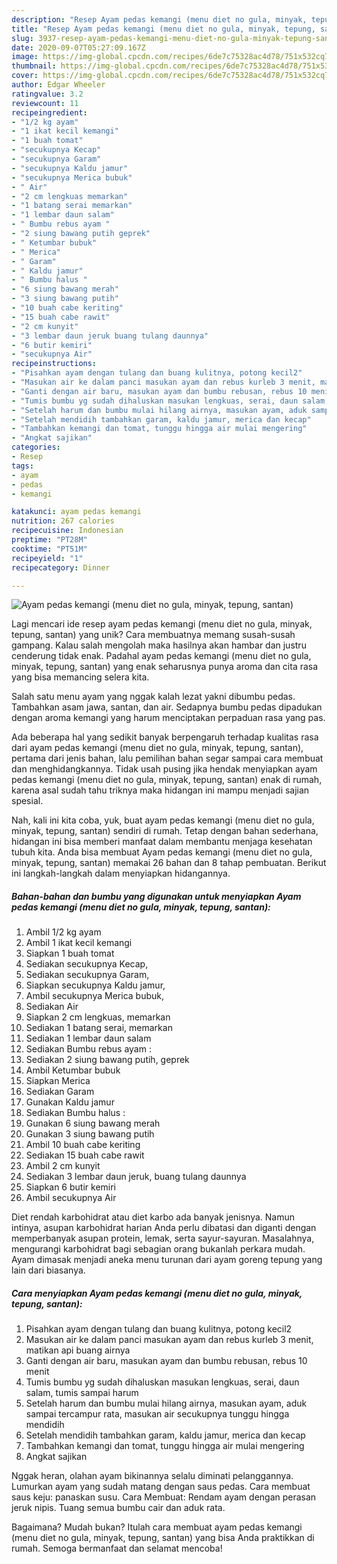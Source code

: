```yaml
---
description: "Resep Ayam pedas kemangi (menu diet no gula, minyak, tepung, santan) yang Menggugah Selera"
title: "Resep Ayam pedas kemangi (menu diet no gula, minyak, tepung, santan) yang Menggugah Selera"
slug: 3937-resep-ayam-pedas-kemangi-menu-diet-no-gula-minyak-tepung-santan-yang-menggugah-selera
date: 2020-09-07T05:27:09.167Z
image: https://img-global.cpcdn.com/recipes/6de7c75328ac4d78/751x532cq70/ayam-pedas-kemangi-menu-diet-no-gula-minyak-tepung-santan-foto-resep-utama.jpg
thumbnail: https://img-global.cpcdn.com/recipes/6de7c75328ac4d78/751x532cq70/ayam-pedas-kemangi-menu-diet-no-gula-minyak-tepung-santan-foto-resep-utama.jpg
cover: https://img-global.cpcdn.com/recipes/6de7c75328ac4d78/751x532cq70/ayam-pedas-kemangi-menu-diet-no-gula-minyak-tepung-santan-foto-resep-utama.jpg
author: Edgar Wheeler
ratingvalue: 3.2
reviewcount: 11
recipeingredient:
- "1/2 kg ayam"
- "1 ikat kecil kemangi"
- "1 buah tomat"
- "secukupnya Kecap"
- "secukupnya Garam"
- "secukupnya Kaldu jamur"
- "secukupnya Merica bubuk"
- " Air"
- "2 cm lengkuas memarkan"
- "1 batang serai memarkan"
- "1 lembar daun salam"
- " Bumbu rebus ayam "
- "2 siung bawang putih geprek"
- " Ketumbar bubuk"
- " Merica"
- " Garam"
- " Kaldu jamur"
- " Bumbu halus "
- "6 siung bawang merah"
- "3 siung bawang putih"
- "10 buah cabe keriting"
- "15 buah cabe rawit"
- "2 cm kunyit"
- "3 lembar daun jeruk buang tulang daunnya"
- "6 butir kemiri"
- "secukupnya Air"
recipeinstructions:
- "Pisahkan ayam dengan tulang dan buang kulitnya, potong kecil2"
- "Masukan air ke dalam panci masukan ayam dan rebus kurleb 3 menit, matikan api buang airnya"
- "Ganti dengan air baru, masukan ayam dan bumbu rebusan, rebus 10 menit"
- "Tumis bumbu yg sudah dihaluskan masukan lengkuas, serai, daun salam, tumis sampai harum"
- "Setelah harum dan bumbu mulai hilang airnya, masukan ayam, aduk sampai tercampur rata, masukan air secukupnya tunggu hingga mendidih"
- "Setelah mendidih tambahkan garam, kaldu jamur, merica dan kecap"
- "Tambahkan kemangi dan tomat, tunggu hingga air mulai mengering"
- "Angkat sajikan"
categories:
- Resep
tags:
- ayam
- pedas
- kemangi

katakunci: ayam pedas kemangi 
nutrition: 267 calories
recipecuisine: Indonesian
preptime: "PT28M"
cooktime: "PT51M"
recipeyield: "1"
recipecategory: Dinner

---
```



![Ayam pedas kemangi (menu diet no gula, minyak, tepung, santan)](https://img-global.cpcdn.com/recipes/6de7c75328ac4d78/751x532cq70/ayam-pedas-kemangi-menu-diet-no-gula-minyak-tepung-santan-foto-resep-utama.jpg)

Lagi mencari ide resep ayam pedas kemangi (menu diet no gula, minyak, tepung, santan) yang unik? Cara membuatnya memang susah-susah gampang. Kalau salah mengolah maka hasilnya akan hambar dan justru cenderung tidak enak. Padahal ayam pedas kemangi (menu diet no gula, minyak, tepung, santan) yang enak seharusnya punya aroma dan cita rasa yang bisa memancing selera kita.

Salah satu menu ayam yang nggak kalah lezat yakni dibumbu pedas. Tambahkan asam jawa, santan, dan air. Sedapnya bumbu pedas dipadukan dengan aroma kemangi yang harum menciptakan perpaduan rasa yang pas.

Ada beberapa hal yang sedikit banyak berpengaruh terhadap kualitas rasa dari ayam pedas kemangi (menu diet no gula, minyak, tepung, santan), pertama dari jenis bahan, lalu pemilihan bahan segar sampai cara membuat dan menghidangkannya. Tidak usah pusing jika hendak menyiapkan ayam pedas kemangi (menu diet no gula, minyak, tepung, santan) enak di rumah, karena asal sudah tahu triknya maka hidangan ini mampu menjadi sajian spesial.


Nah, kali ini kita coba, yuk, buat ayam pedas kemangi (menu diet no gula, minyak, tepung, santan) sendiri di rumah. Tetap dengan bahan sederhana, hidangan ini bisa memberi manfaat dalam membantu menjaga kesehatan tubuh kita. Anda bisa membuat Ayam pedas kemangi (menu diet no gula, minyak, tepung, santan) memakai 26 bahan dan 8 tahap pembuatan. Berikut ini langkah-langkah dalam menyiapkan hidangannya.

<!--inarticleads1-->

##### Bahan-bahan dan bumbu yang digunakan untuk menyiapkan Ayam pedas kemangi (menu diet no gula, minyak, tepung, santan):

1. Ambil 1/2 kg ayam
1. Ambil 1 ikat kecil kemangi
1. Siapkan 1 buah tomat
1. Sediakan secukupnya Kecap,
1. Sediakan secukupnya Garam,
1. Siapkan secukupnya Kaldu jamur,
1. Ambil secukupnya Merica bubuk,
1. Sediakan  Air
1. Siapkan 2 cm lengkuas, memarkan
1. Sediakan 1 batang serai, memarkan
1. Sediakan 1 lembar daun salam
1. Sediakan  Bumbu rebus ayam :
1. Sediakan 2 siung bawang putih, geprek
1. Ambil  Ketumbar bubuk
1. Siapkan  Merica
1. Sediakan  Garam
1. Gunakan  Kaldu jamur
1. Sediakan  Bumbu halus :
1. Gunakan 6 siung bawang merah
1. Gunakan 3 siung bawang putih
1. Ambil 10 buah cabe keriting
1. Sediakan 15 buah cabe rawit
1. Ambil 2 cm kunyit
1. Sediakan 3 lembar daun jeruk, buang tulang daunnya
1. Siapkan 6 butir kemiri
1. Ambil secukupnya Air


Diet rendah karbohidrat atau diet karbo ada banyak jenisnya. Namun intinya, asupan karbohidrat harian Anda perlu dibatasi dan diganti dengan memperbanyak asupan protein, lemak, serta sayur-sayuran. Masalahnya, mengurangi karbohidrat bagi sebagian orang bukanlah perkara mudah. Ayam dimasak menjadi aneka menu turunan dari ayam goreng tepung yang lain dari biasanya. 

<!--inarticleads2-->

##### Cara menyiapkan Ayam pedas kemangi (menu diet no gula, minyak, tepung, santan):

1. Pisahkan ayam dengan tulang dan buang kulitnya, potong kecil2
1. Masukan air ke dalam panci masukan ayam dan rebus kurleb 3 menit, matikan api buang airnya
1. Ganti dengan air baru, masukan ayam dan bumbu rebusan, rebus 10 menit
1. Tumis bumbu yg sudah dihaluskan masukan lengkuas, serai, daun salam, tumis sampai harum
1. Setelah harum dan bumbu mulai hilang airnya, masukan ayam, aduk sampai tercampur rata, masukan air secukupnya tunggu hingga mendidih
1. Setelah mendidih tambahkan garam, kaldu jamur, merica dan kecap
1. Tambahkan kemangi dan tomat, tunggu hingga air mulai mengering
1. Angkat sajikan


Nggak heran, olahan ayam bikinannya selalu diminati pelanggannya. Lumurkan ayam yang sudah matang dengan saus pedas. Cara membuat saus keju: panaskan susu. Cara Membuat: Rendam ayam dengan perasan jeruk nipis. Tuang semua bumbu cair dan aduk rata. 

Bagaimana? Mudah bukan? Itulah cara membuat ayam pedas kemangi (menu diet no gula, minyak, tepung, santan) yang bisa Anda praktikkan di rumah. Semoga bermanfaat dan selamat mencoba!
